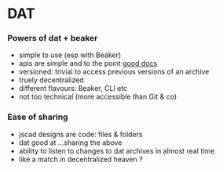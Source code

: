 # DAT

### Powers of dat + beaker <!-- .slide: data-background-image="./img/beaker.png" -->

- simple to use (esp with Beaker)
- apis are simple and to the point [good docs](https://beakerbrowser.com/docs/apis/dat)
- versioned: trivial to access previous versions of an archive
- truely decentralized
- different flavours: Beaker, CLI etc
- not too technical (more accessible than Git & co)
  
### Ease of sharing

- jscad designs are code: files & folders
- dat good at ...sharing the above
- ability to listen to changes to dat archives in almost real time
- like a match in decentralized heaven ?
